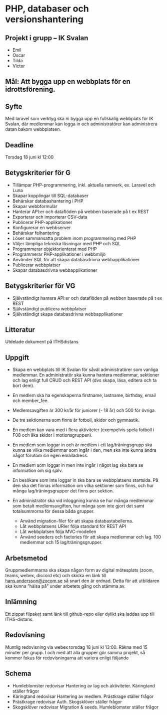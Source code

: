 
# PHP, databaser och versionshantering
  
## Projekt i grupp – IK Svalan
  * Emil
  * Oscar
  * Tilda
  * Victor

## Mål: Att bygga upp en webbplats för en idrottsförening.

## Syfte 
  Med laravel som verktyg ska ni bygga upp en fullskalig webbplats för IK Svalan, där medlemmar kan logga in och administratörer kan administrera datan bakom webbplatsen.

## Deadline 
  Torsdag 18 juni kl 12:00

## Betygskriterier för G
  * Tillämpar PHP-programmering, inkl. aktuella ramverk, ex.  Laravel och Luna
  * Skapar kopplingar till SQL-databaser
  * Behärskar databashantering i PHP
  * Skapar webbformulär
  * Hanterar API:er och dataflöden på webben baserade på t ex   REST
  * Exporterar och importerar CSV-data
  * Publicerar PHP-applikationer
  * Konfigurerar en webbserver
  * Behärskar felhantering
  * Löser sammansatta problem inom programmering med PHP
  * Väljer lämpliga tekniska lösningar med PHP och SQL
  * Programmerar objektorienterat med PHP
  * Programmerar PHP-applikationer i webbmiljö
  * Använder SQL för att skapa databasdrivna webbapplikationer
  * Publicerar webbplatser
  * Skapar databasdrivna webbapplikationer

## Betygskriterier för VG
  * Självständigt hantera API:er och dataflöden på webben   baserade på t ex REST
  * Självständigt publicera webbplatser
  * Självständigt skapa databasdrivna webbapplikationer

## Litteratur
  Utdelade dokument på ITHSdistans

## Uppgift
  * Skapa en webbplats till IK Svalan för såväl administratörer som vanliga medlemmar. En administratör  ska kunna hantera medlemmar, sektioner och lag enligt full CRUD och REST API (dvs skapa, läsa, editera och ta bort dem).
  * En medlem ska ha egenskaperna firstname, lastname, birthday, email och member_fee.
  * Medlemsavgiften är 300 kr/år för juniorer (- 18 år) och 500 för övriga.
  * De tre sektionerna som finns är fotboll, skidor och gymnastik.
  * En medlem kan vara med i flera aktiviteter (exempelvis spela fotboll i F08 och åka skidor i motionsgruppen).
  * En medlem som loggar in och är medlem i ett lag/träningsgrupp ska kunna se vilka medlemmar som ingår i den, men ska inte kunna ändra något förutom sin egen emailadress.
  
  * En medlem som loggar in men inte ingår i något lag ska bara se information om sig själv.
  * En besökare som inte loggar in ska bara se webbplatsens startsida. På den ska det finnas information om vilka sektioner som finns, och hur många lag/träningsgrupper det finns per sektion.

  * En administratör ska vid inloggning kunna se hur många medlemmar som betalt medlemsavgiften, hur många som inte gjort det samt totalsummorna för dessa båda grupper.
    * Använd migration-filer för att skapa databastabellerna.
    * Låt webbplatsens URIer följa standard för REST API
    * Låt webbplatsen följa MVC-modellen
    * Använd seeders och factories för att skapa medlemmar och lag. 100 medlemmar och 15 lag/träningsgrupper.
  
## Arbetsmetod
  Gruppmedlemmarna ska skapa någon form av digital mötesplats (zoom, teams, webex, discord etc) och skicka en länk till hans.andersson@zocom.se så snart den är ordnad. Detta för att utbildaren ska kunna ”hälsa på” under arbetets gång och stämma av.
 
## Inlämning
  Ett zippat filpaket samt länk till github-repo eller dylikt ska laddas upp till ITHS-distans.
  
## Redovisning
  Muntlig redovisning via webex torsdag 18 juni kl 13:00. Räkna med 15 minuter per grupp. I och med  att alla grupper gör samma projekt, så kommer fokus för redovisningarna att variera enligt följande
 
## Schema

  - Humleblomster redovisar Hantering av lag och aktiviteter. Käringtand ställer frågor
  - Käringtand redovisar Hantering av medlem. Prästkrage ställer frågor
  - Prästkrage redovisar Auth. Skogsklöver ställer frågor
  - Skogsklöver redovisar Migration & seeds. Humleblomster ställer frågor
